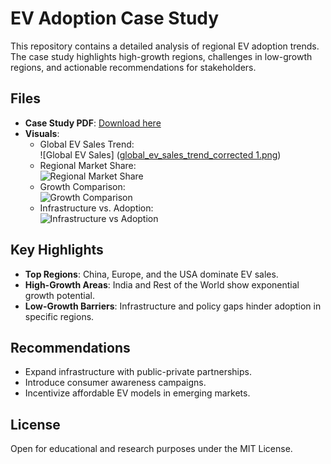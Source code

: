 # EV Adoption Case Study

This repository contains a detailed analysis of regional EV adoption trends. The case study highlights high-growth regions, challenges in low-growth regions, and actionable recommendations for stakeholders.

## Files
- **Case Study PDF**: [Download here](./Final_Enhanced_Case_Study_With_Images_And_Fixed_Encoding.pdf)
- **Visuals**:
  - Global EV Sales Trend:  
    ![Global EV Sales] ([global_ev_sales_trend_corrected 1.png](https://github.com/qhoward89/EV-Adoption-Case-Study/blob/main/global_ev_sales_trend_corrected%201.png))
  - Regional Market Share:  
    ![Regional Market Share](./images/regional_market_share_corrected.png)
  - Growth Comparison:  
    ![Growth Comparison](./images/growth_comparison_corrected.png)
  - Infrastructure vs. Adoption:  
    ![Infrastructure vs Adoption](./images/infrastructure_vs_adoption_corrected.png)

## Key Highlights
- **Top Regions**: China, Europe, and the USA dominate EV sales.
- **High-Growth Areas**: India and Rest of the World show exponential growth potential.
- **Low-Growth Barriers**: Infrastructure and policy gaps hinder adoption in specific regions.

## Recommendations
- Expand infrastructure with public-private partnerships.
- Introduce consumer awareness campaigns.
- Incentivize affordable EV models in emerging markets.

## License
Open for educational and research purposes under the MIT License.
